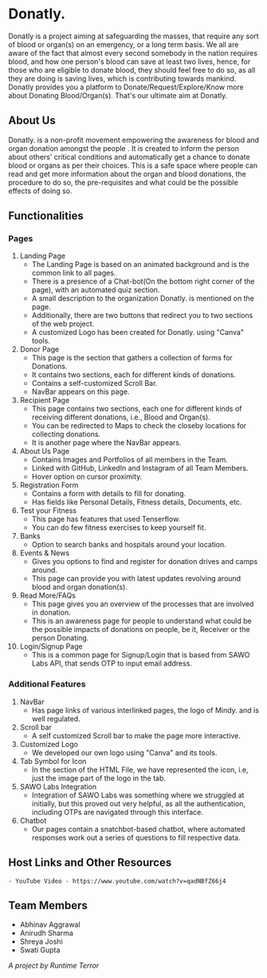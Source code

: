 # Donatly.
Donatly is a project aiming at safeguarding the masses, that require any sort of blood or organ(s) on an emergency, or a long term basis. We all are aware of the fact that almost every second somebody in the nation requires blood, and how one person's blood can save at least two lives, hence, for those who are eligible to donate blood, they should feel free to do so, as all they are doing is saving lives, which is contributing towards mankind. Donatly provides you a platform to Donate/Request/Explore/Know more about Donating Blood/Organ(s). That's our ultimate aim at Donatly. 

## About Us
Donatly. is a non-profit movement empowering the awareness for blood and organ donation amongst the people . It is created to inform the person about others' critical conditions and automatically get a chance to donate blood or organs as per their choices. This is a safe space where people can read and get more information about the organ and blood donations, the procedure to do so, the pre-requisites and what could be the possible effects of doing so. 

## Functionalities

### Pages
1. Landing Page
    - The Landing Page is based on an animated background and is the common link to all pages.
    - There is a presence of a Chat-bot(On the bottom right corner of the page), with an automated quiz section.
    - A small description to the organization Donatly. is mentioned on the page.
    - Additionally, there are two buttons that redirect you to two sections of the web project. 
    - A customized Logo has been created for Donatly. using "Canva" tools.
2. Donor Page
    - This page is the section that gathers a collection of forms for Donations.
    - It contains two sections, each for different kinds of donations.
    - Contains a self-customized Scroll Bar.
    - NavBar appears on this page.
3. Recipient Page
    - This page contains two sections, each one for different kinds of receiving different donations, i.e., Blood and Organ(s).
    - You can be redirected to Maps to check the closeby locations for collecting donations.
    - It is another page where the NavBar appears.
4. About Us Page
    - Contains Images and Portfolios of all members in the Team.
    - Linked with GitHub, LinkedIn and Instagram of all Team Members.
    - Hover option on cursor proximity.
5. Registration Form
    - Contains a form with details to fill for donating.
    - Has fields like Personal Details, Fitness details, Documents, etc.
6. Test your Fitness  
    - This page has features that used Tenserflow.
    - You can do few fitness exercises to keep yourself fit.
7. Banks
    - Option to search banks and hospitals around your location.
8. Events & News
    - Gives you options to find and register for donation drives and camps around.
    - This page can provide you with latest updates revolving around blood and organ donation(s).
9. Read More/FAQs
    - This page gives you an overview of the processes that are involved in donation.
    - This is an awareness page for people to understand what could be the possible impacts of donations on people, be it, Receiver or the person Donating.
10. Login/Signup Page
    - This is a common page for Signup/Login that is based from SAWO Labs API, that sends OTP to input email address.

### Additional Features
1. NavBar
    - Has page links of various interlinked pages, the logo of Mindy. and is well regulated.
2. Scroll bar
    - A self customized Scroll bar to make the page more interactive.
3. Customized Logo
    - We developed our own logo using "Canva" and its tools.
4. Tab Symbol for Icon
    - In the <head> section of the HTML File, we have represented the icon, i.e, just the image part of the logo in the tab.
5. SAWO Labs Integration
    - Integration of SAWO Labs was something where we struggled at initially, but this proved out very helpful, as all the authentication, including OTPs are navigated through this interface.
6. Chatbot
    - Our pages contain a snatchbot-based chatbot, where automated responses work out a series of questions to fill respective data.
    
 ## Host Links and Other Resources
    - YouTube Video - https://www.youtube.com/watch?v=qadNBfZ66j4    

 ## Team Members
  - Abhinav Aggrawal
  - Anirudh Sharma
  - Shreya Joshi
  - Swati Gupta
    
 *A project by Runtime Terror*
